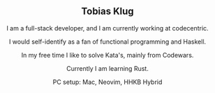 <h2 align="center">Tobias Klug</h2>
<p align="center">I am a full-stack developer, and I am currently working at codecentric.</p>
<p align="center">I would self-identify as a fan of functional programming and Haskell.</p>
<p align="center">In my free time I like to solve Kata's, mainly from Codewars.</p>
<p align="center">Currently I am learning Rust.</p>
<p align="center">PC setup: Mac, Neovim, HHKB Hybrid</p>
